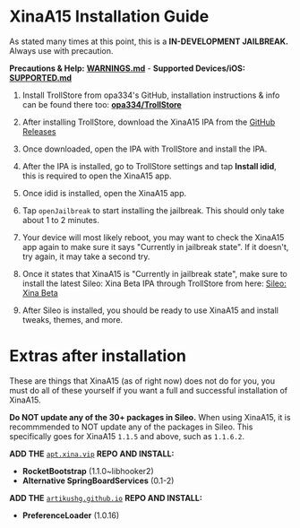 # XinaA15 Installation Guide
As stated many times at this point, this is a **IN-DEVELOPMENT JAILBREAK.** Always use with precaution.

**Precautions & Help:** [**WARNINGS.md**](https://github.com/NotDarkn/XinaA15/blob/main/WARNINGS.md) - **Supported Devices/iOS:** [**SUPPORTED.md**](https://github.com/NotDarkn/XinaA15/blob/main/SUPPORTED.md)

1. Install TrollStore from opa334's GitHub, installation instructions & info can be found there too: [**opa334/TrollStore**](https://github.com/opa334/TrollStore)

2. After installing TrollStore, download the XinaA15 IPA from the [GitHub Releases](https://github.com/jacksight/xina520_official_jailbreak/releases)

3. Once downloaded, open the IPA with TrollStore and install the IPA.

4. After the IPA is installed, go to TrollStore settings and tap **Install idid**, this is required to open the XinaA15 app.

5. Once idid is installed, open the XinaA15 app. 

6. Tap `openJailbreak` to start installing the jailbreak. This should only take about 1 to 2 minutes.

7. Your device will most likely reboot, you may want to check the XinaA15 app again to make sure it says "Currently in jailbreak state". If it doesn't, try again, it may take a second try.

8. Once it states that XinaA15 is "Currently in jailbreak state", make sure to install the latest Sileo: Xina Beta IPA through TrollStore from here: [Sileo: Xina Beta](https://github.com/Sileo/Sileo/releases)

9. After Sileo is installed, you should be ready to use XinaA15 and install tweaks, themes, and more.

# Extras after installation
These are things that XinaA15 (as of right now) does not do for you, you must do all of these yourself if you want a full and successful installation of XinaA15.

**Do NOT update any of the 30+ packages in Sileo.**
When using XinaA15, it is recommmended to NOT update any of the packages in Sileo. This specifically goes for XinaA15 `1.1.5` and above, such as `1.1.6.2`.

**ADD THE** [`apt.xina.vip`](https://apt.xina.vip) **REPO AND INSTALL:**
- **RocketBootstrap** (1.1.0~libhooker2)
- **Alternative SpringBoardServices** (0.1-2)

**ADD THE** [`artikushg.github.io`](https://artikushg.github.io) **REPO AND INSTALL:**
- **PreferenceLoader** (1.0.16)
